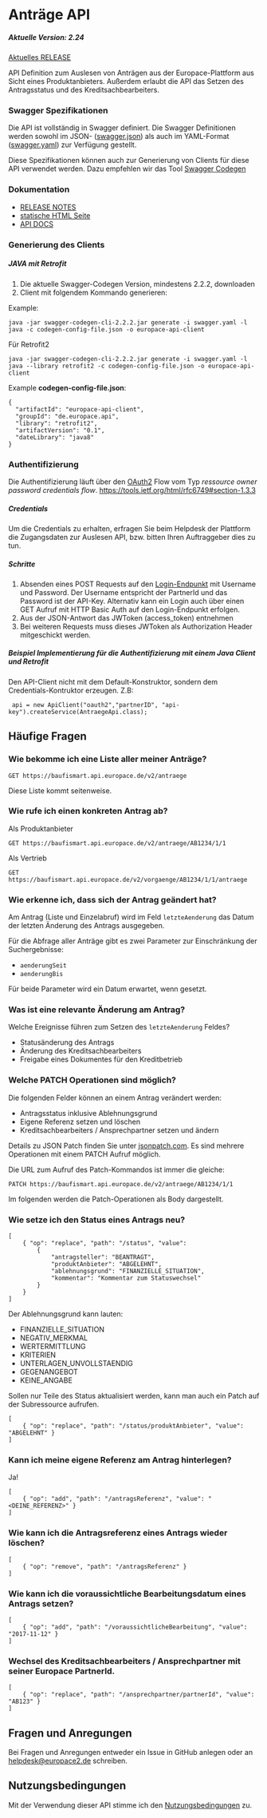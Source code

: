 # Anträge API

##### Aktuelle Version: 2.24

[Aktuelles RELEASE](https://github.com/hypoport/antraege-auslesen-api/releases/)

API Definition zum Auslesen von Anträgen aus der Europace-Plattform aus Sicht eines Produktanbieters. Außerdem erlaubt die API das Setzen des Antragsstatus und des Kreditsachbearbeiters.

### Swagger Spezifikationen
Die API ist vollständig in Swagger definiert. Die Swagger Definitionen werden sowohl im JSON- ([swagger.json](swagger.json)) als auch im YAML-Format ([swagger.yaml](https://github.com/europace/baufismart-antraege-api/blob/master/swagger.yaml)) zur Verfügung gestellt.

Diese Spezifikationen können auch zur Generierung von Clients für diese API verwendet
werden. Dazu empfehlen wir das Tool [Swagger Codegen](https://github.com/swagger-api/swagger-codegen)

### Dokumentation

 - [RELEASE NOTES](https://github.com/hypoport/antraege-auslesen-api/releases)
 - [statische HTML Seite](http://htmlpreview.github.io?https://raw.githubusercontent.com/hypoport/antraege-auslesen-api/master/Dokumentation/index.html)
 - [API DOCS](https://antraege-auslesen-api-5.api-docs.io/2.14/v2/einen-antrag-aktualisieren)

### Generierung des Clients
##### JAVA mit Retrofit

1. Die aktuelle Swagger-Codegen Version, mindestens 2.2.2, downloaden
2. Client mit folgendem Kommando generieren:

Example:

```
java -jar swagger-codegen-cli-2.2.2.jar generate -i swagger.yaml -l java -c codegen-config-file.json -o europace-api-client
```

Für Retrofit2

```
java -jar swagger-codegen-cli-2.2.2.jar generate -i swagger.yaml -l java --library retrofit2 -c codegen-config-file.json -o europace-api-client
```

Example **codegen-config-file.json**:

```
{
  "artifactId": "europace-api-client",
  "groupId": "de.europace.api",
  "library": "retrofit2",
  "artifactVersion": "0.1",
  "dateLibrary": "java8"
}

```
### Authentifizierung

Die Authentifizierung läuft über den [OAuth2](https://oauth.net/2/) Flow vom Typ *ressource owner password credentials flow*.
https://tools.ietf.org/html/rfc6749#section-1.3.3

##### Credentials
Um die Credentials zu erhalten, erfragen Sie beim Helpdesk der Plattform die Zugangsdaten zur Auslesen API, bzw. bitten Ihren Auftraggeber dies zu tun.

##### Schritte
1. Absenden eines POST Requests auf den [Login-Endpunkt](https://htmlpreview.github.io/?https://raw.githubusercontent.com/hypoport/antraege-auslesen-api/master/Dokumentation/index.html#_oauth2) mit Username und Password. Der Username entspricht der PartnerId und das Password ist der API-Key. Alternativ kann ein Login auch über einen GET Aufruf mit HTTP Basic Auth auf den Login-Endpunkt erfolgen.
2. Aus der JSON-Antwort das JWToken (access_token) entnehmen
3. Bei weiteren Requests muss dieses JWToken als Authorization Header mitgeschickt werden.

##### Beispiel Implementierung für die Authentifizierung mit einem Java Client und Retrofit

Den API-Client nicht mit dem Default-Konstruktor, sondern dem Credentials-Kontruktor erzeugen. Z.B:

```
 api = new ApiClient("oauth2","partnerID", "api-key").createService(AntraegeApi.class);
```

## Häufige Fragen

### Wie bekomme ich eine Liste aller meiner Anträge?

```
GET https://baufismart.api.europace.de/v2/antraege
```
Diese Liste kommt seitenweise.

### Wie rufe ich einen konkreten Antrag ab?

Als Produktanbieter
```
GET https://baufismart.api.europace.de/v2/antraege/AB1234/1/1
```
Als Vertrieb
```
GET https://baufismart.api.europace.de/v2/vorgaenge/AB1234/1/1/antraege
```

### Wie erkenne ich, dass sich der Antrag geändert hat?

Am Antrag (Liste und Einzelabruf) wird im Feld `letzteAenderung` das Datum der letzten Änderung des Antrags ausgegeben.

Für die Abfrage aller Anträge gibt es zwei Parameter zur Einschränkung der Suchergebnisse:

* `aenderungSeit`
* `aenderungBis`

Für beide Parameter wird ein Datum erwartet, wenn gesetzt.

### Was ist eine relevante Änderung am Antrag?

Welche Ereignisse führen zum Setzen des `letzteAenderung` Feldes?

* Statusänderung des Antrags 
* Änderung des Kreditsachbearbeiters
* Freigabe eines Dokumentes für den Kreditbetrieb

### Welche PATCH Operationen sind möglich?

Die folgenden Felder können an einem Antrag verändert werden:

* Antragsstatus inklusive Ablehnungsgrund
* Eigene Referenz setzen und löschen
* Kreditsachbearbeiters / Ansprechpartner setzen und ändern


Details zu JSON Patch finden Sie unter [jsonpatch.com](http://jsonpatch.com/).
Es sind mehrere Operationen mit einem PATCH Aufruf möglich.

Die URL zum Aufruf des Patch-Kommandos ist immer die gleiche:
```
PATCH https://baufismart.api.europace.de/v2/antraege/AB1234/1/1
```

Im folgenden werden die Patch-Operationen als Body dargestellt.

### Wie setze ich den Status eines Antrags neu?

```
[
	{ "op": "replace", "path": "/status", "value":
		{
			"antragsteller": "BEANTRAGT",
			"produktAnbieter": "ABGELEHNT",
			"ablehnungsgrund": "FINANZIELLE_SITUATION",
			"kommentar": "Kommentar zum Statuswechsel"
		}
	}
]
```
Der Ablehnungsgrund kann lauten:

* FINANZIELLE_SITUATION
* NEGATIV_MERKMAL
* WERTERMITTLUNG
* KRITERIEN
* UNTERLAGEN_UNVOLLSTAENDIG
* GEGENANGEBOT
* KEINE_ANGABE

Sollen nur Teile des Status aktualisiert werden, kann man auch ein Patch auf der Subressource aufrufen.
```
[
	{ "op": "replace", "path": "/status/produktAnbieter", "value": "ABGELEHNT" }
]
```

### Kann ich meine eigene Referenz am Antrag hinterlegen?
Ja!

```
[
	{ "op": "add", "path": "/antragsReferenz", "value": "<DEINE_REFERENZ>" }
]
```

### Wie kann ich die Antragsreferenz eines Antrags wieder löschen?

```
[
	{ "op": "remove", "path": "/antragsReferenz" }
]
```

### Wie kann ich die voraussichtliche Bearbeitungsdatum eines Antrags setzen?

```
[
	{ "op": "add", "path": "/voraussichtlicheBearbeitung", "value": "2017-11-12" }
]
```
### Wechsel des Kreditsachbearbeiters / Ansprechpartner mit seiner Europace PartnerId.

```
[
	{ "op": "replace", "path": "/ansprechpartner/partnerId", "value": "AB123" }
]
```

## Fragen und Anregungen
Bei Fragen und Anregungen entweder ein Issue in GitHub anlegen oder an [helpdesk@europace2.de](mailto:helpdesk@europace2.de) schreiben.

## Nutzungsbedingungen
Mit der Verwendung dieser API stimme ich den [Nutzungsbedingungen](https://developer.europace.de/terms/) zu.
